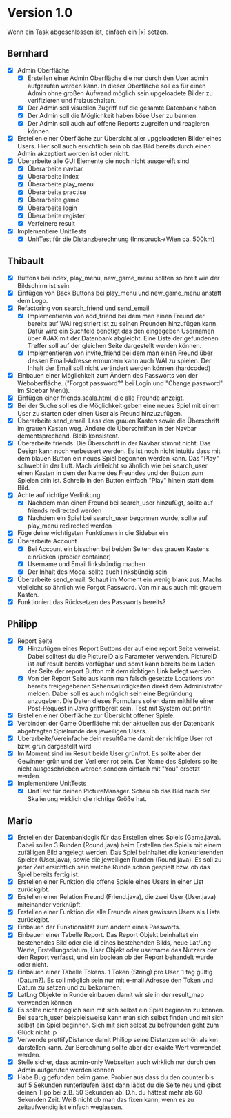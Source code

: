 # Version 1.0
Wenn ein Task abgeschlossen ist, einfach ein [x] setzen.

## Bernhard
- [x] Admin Oberfläche
  - [x] Erstellen einer Admin Oberfläche die nur durch den User admin aufgerufen werden kann. In dieser Oberfläche soll es für einen Admin ohne großen Aufwand möglich sein upgeloadete Bilder zu verifizieren und freizuschalten.
  - [x] Der Admin soll visuellen Zugriff auf die gesamte Datenbank haben
  - [x] Der Admin soll die Möglichkeit haben böse User zu bannen.
  - [x] Der Admin soll auch auf offene Reports zugreifen und reagieren können.
- [x] Erstellen einer Oberfläche zur Übersicht aller upgeloadeten Bilder eines Users. Hier soll auch ersichtlich sein ob das Bild bereits durch einen Admin akzeptiert worden ist oder nicht.
- [x] Überarbeite alle GUI Elemente die noch nicht ausgereift sind
  - [x] Überarbeite navbar
  - [x] Überarbeite index
  - [x] Überarbeite play_menu
  - [x] Überarbeite practise
  - [x] Überarbeite game
  - [x] Überarbeite login
  - [x] Überarbeite register
  - [x] Verfeinere result
- [x] Implementiere UnitTests
  - [x] UnitTest für die Distanzberechnung (Innsbruck->Wien ca. 500km)

## Thibault
- [x] Buttons bei index, play_menu, new_game_menu sollten so breit wie der Bildschirm ist sein.
- [x] Einfügen von Back Buttons bei play_menu und new_game_menu anstatt dem Logo.
- [x] Refactoring von search_friend und send_email
  - [x] Implementieren von add_friend bei dem man einen Freund der bereits auf WAI registriert ist zu seinen Freunden hinzufügen kann. Dafür wird ein Suchfeld benötigt das den eingegeben Usernamen über AJAX mit der Datenbank abgleicht. Eine Liste der gefundenen Treffer soll auf der gleichen Seite dargestellt werden können.
  - [x] Implementieren von invite_friend bei dem man einen Freund über dessen Email-Adresse ermuntern kann auch WAI zu spielen. Der Inhalt der Email soll nicht verändert werden können (hardcoded)
- [x] Einbauen einer Möglichkeit zum Ändern des Passworts von der Weboberfläche. ("Forgot password?" bei Login und "Change password" im Sidebar Menü).
- [x] Einfügen einer friends.scala.html, die alle Freunde anzeigt.
- [x] Bei der Suche soll es die Möglichkeit geben eine neues Spiel mit einem User zu starten oder einen User als Freund hinzuzufügen.
- [x] Überarbeite send_email. Lass den grauen Kasten sowie die Überschrift im grauen Kasten weg. Ändere die Überschriften in der Navbar dementsprechend. Bleib konsistent.
- [x] Überarbeite friends. Die Überschrift in der Navbar stimmt nicht. Das Design kann noch verbessert werden. Es ist noch nicht intuitiv dass mit dem blauen Button ein neues Spiel begonnen werden kann. Das "Play" schwebt in der Luft. Mach vielleicht so ähnlich wie bei search_user einen Kasten in dem der Name des Freundes und der Button zum Spielen drin ist. Schreib in den Button einfach "Play" hinein statt dem Bild.
- [x] Achte auf richtige Verlinkung
  - [x] Nachdem man einen Freund bei search_user hinzufügt, sollte auf friends redirected werden
  - [x] Nachdem ein Spiel bei search_user begonnen wurde, sollte auf play_menu redirected werden
- [x] Füge deine wichtigsten Funktionen in die Sidebar ein
- [x] Überarbeite Account
  - [x] Bei Account ein bisschen bei beiden Seiten des grauen Kastens einrücken (probier container)
  - [x] Username und Email linksbündig machen
  - [x] Der Inhalt des Modal sollte auch linksbündig sein
- [x] Überarbeite send_email. Schaut im Moment ein wenig blank aus. Machs vielleicht so ähnlich wie Forgot Password. Von mir aus auch mit grauem Kasten.
- [x] Funktioniert das Rücksetzen des Passworts bereits?

## Philipp
- [x] Report Seite
  - [x] Hinzufügen eines Report Buttons der auf eine report Seite verweist. Dabei solltest du die PictureID als Parameter verwenden. PictureID ist auf result bereits verfügbar und somit  kann bereits beim Laden der Seite der report Button mit dem richtigen Link belegt werden.
  - [x] Von der Report Seite aus kann man falsch gesetzte Locations von bereits freigegebenen Sehenswürdigkeiten direkt dem Administrator melden. Dabei soll es auch möglich sein eine Begründung anzugeben. Die Daten dieses Formulars sollen dann mithilfe einer Post-Request in Java griffbereit sein. Test mit System.out.println
- [x] Erstellen einer Oberfläche zur Übersicht offener Spiele.
- [x] Verbinden der Game Oberfläche mit der aktuellen aus der Datenbank abgefragten Spielrunde des jeweiligen Users.
- [x] Überarbeite/Vereinfache dein resultGame damit der richtige User rot bzw. grün dargestellt wird
- [x] Im Moment sind im Result beide User grün/rot. Es sollte aber der Gewinner grün und der Verlierer rot sein. Der Name des Spielers sollte nicht ausgeschrieben werden sondern einfach mit "You" ersetzt werden.
- [x] Implementiere UnitTests
  - [x] UnitTest für deinen PictureManager. Schau ob das Bild nach der Skalierung wirklich die richtige Größe hat.

## Mario
- [x] Erstellen der Datenbanklogik für das Erstellen eines Spiels (Game.java). Dabei sollen 3 Runden (Round.java) beim Erstellen des Spiels mit einem zufälligen Bild angelegt werden. Das Spiel beinhaltet die konkurierenden Spieler (User.java), sowie die jeweiligen Runden (Round.java). Es soll zu jeder Zeit ersichtlich sein welche Runde schon gespielt bzw. ob das Spiel bereits fertig ist.
- [x] Erstellen einer Funktion die offene Spiele eines Users in einer List<Game> zurückgibt.
- [x] Erstellen einer Relation Freund (Friend.java), die zwei User (User.java) miteinander verknüpft.
- [x] Erstellen einer Funktion die alle Freunde eines gewissen Users als Liste zurückgibt.
- [x] Einbauen der Funktionalität zum ändern eines Passworts.
- [x] Einbauen einer Tabelle Report. Das Report Objekt beinhaltet ein bestehendes Bild oder die id eines bestehenden Bilds, neue Lat/Lng-Werte, Erstellungsdatum, User Objekt oder username des Nutzers der den Report verfasst, und ein boolean ob der Report behandelt wurde oder nicht.
- [x] Einbauen einer Tabelle Tokens. 1 Token (String) pro User, 1 tag gültig (Datum?). Es soll möglich sein nur mit e-mail Adresse den Token und Datum zu setzen und zu bekommen.
- [x] LatLng Objekte in Runde einbauen damit wir sie in der result_map verwenden können
- [x] Es sollte nicht möglich sein mit sich selbst ein Spiel beginnen zu können. Bei search_user beispielsweise kann man sich selbst finden und mit sich selbst ein Spiel beginnen. Sich mit sich selbst zu befreunden geht zum Glück nicht :p
- [x] Verwende prettifyDistance damit Philipp seine Distanzen schön als km darstellen kann. Zur Berechnung sollte aber der exakte Wert verwendet werden.
- [x] Stelle sicher, dass admin-only Webseiten auch wirklich nur durch den Admin aufgerufen werden können
- [x] Habe Bug gefunden beim game. Probier aus dass du den counter bis auf 5 Sekunden runterlaufen lässt dann lädst du die Seite neu und gibst deinen Tipp bei z.B. 50 Sekunden ab. D.h. du hättest mehr als 60 Sekunden Zeit. Weiß nicht ob man das fixen kann, wenn es zu zeitaufwendig ist einfach weglassen.
